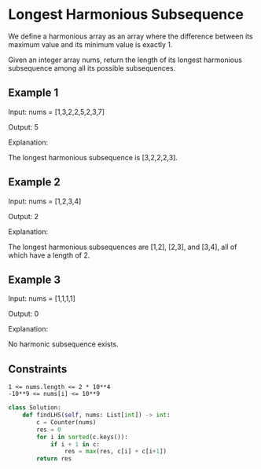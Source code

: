 # Longest Harmonious Subsequence

We define a harmonious array as an array where the difference between its maximum value and its minimum value is exactly 1.

Given an integer array nums, return the length of its longest harmonious subsequence among all its possible subsequences.

## Example 1

Input: nums = [1,3,2,2,5,2,3,7]

Output: 5

Explanation:

The longest harmonious subsequence is [3,2,2,2,3].

## Example 2

Input: nums = [1,2,3,4]

Output: 2

Explanation:

The longest harmonious subsequences are [1,2], [2,3], and [3,4], all of which have a length of 2.

## Example 3

Input: nums = [1,1,1,1]

Output: 0

Explanation:

No harmonic subsequence exists.

## Constraints

```text
1 <= nums.length <= 2 * 10**4
-10**9 <= nums[i] <= 10**9
```

```python
class Solution:
    def findLHS(self, nums: List[int]) -> int:
        c = Counter(nums)
        res = 0
        for i in sorted(c.keys()):
            if i + 1 in c:
                res = max(res, c[i] + c[i+1])
        return res
```
